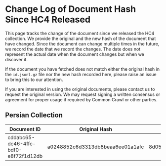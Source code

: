 # Change Log of Document Hash Since HC4 Released

This page tracks the change of the document since we released the HC4 collection. We provide the original and the new hash of the document 
that have changed. Since the document can change multiple times in the future, we record the date that we record the changes. 
The date does not represent the actual date when the document changes but when we discover it. 

If the document you have fetched does not match either the original hash in the `id.jsonl.gz` file nor the new hash recorded here, 
please raise an issue to bring this to our attention. 

If you are interested in using the original documents, please contact us to request the original version. 
We may request signing a written consensus or agreement for proper usage if required by Common Crawl or other parties. 

## Persian Collection 

| Document ID                          | Original Hash                    | New Hash                         | Judgement   | Date         |
| ------------------------------------ | -------------------------------- | -------------------------------- | ----------- | ------------ |
| cddabc65-dc46-4ffc-bdf0-e8f72f1d12db | a0248852c6d3313db8beaa6ee01a1afc | 8d056f3ca11ca0deea8fdac670d40edb | Not Juedged | Apr 19, 2022 |
